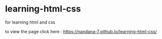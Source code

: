 # learning-html-css
for learning html and css

to view the page click here : https://nandana-7.github.io/learning-html-css/
